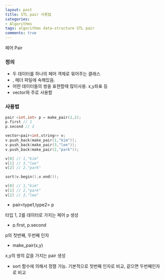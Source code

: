 ```yaml
---
layout: post
title: STL pair 사용법
categories:
- Algorithms
tags: algorithms data-structure STL pair
comments: true
---
```


페어 Pair

### 정의

- 두 데이터를 하나의 페어 객체로 묶어주는 클래스
- <algorithm>,<utility> 헤더 파일에 속해있음. 
- 어떤 데이터들의 쌍을 표현할때 많이사용. x,y좌표 등
- vector와 주로 사용함

### 사용법

```c++
pair <int,int> p = make_pair(1,2);
p.first // 1
p.second // 2

vector<pair<int,string>> v;
v.push_back(make_pair(1,"kim"));
v.push_back(make_pair(3,"lee"));
v.push_back(make_pair(2,"park"));

v[0] // 1,"kim"
v[1] // 3,"lee"
v[2] // 2,"park"

sort(v.begin(),v.end());

v[0] // 1,"kim"
v[1] // 2,"park"
v[2] // 3,"lee"
```
- pair<type1,type2> p

타입 1, 2를 데이터로 가지는 페어 p 생성

- p.first, p.second

p의 첫번째, 두번째 인자

- make_pair(x,y)

x,y의 쌍의 값을 가지는 pair 생성

- sort 함수에 의해서 정렬 가능. 기본적으로 첫번째 인자로 비교, 같으면 두번째인자로 비교
